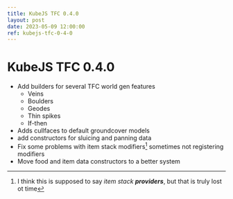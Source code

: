 ```yaml
---
title: KubeJS TFC 0.4.0
layout: post
date: 2023-05-09 12:00:00
ref: kubejs-tfc-0-4-0
---
```


# KubeJS TFC 0.4.0

- Add builders for several TFC world gen features
    - Veins
    - Boulders
    - Geodes
    - Thin spikes
    - If-then
- Adds cullfaces to default groundcover models
- add constructors for sluicing and panning data
- Fix some problems with item stack modifiers[^1] sometimes not registering modifiers
- Move food and item data constructors to a better system

[^1]: I think this is supposed to say _item stack **providers**_, but that is truly lost ot time
